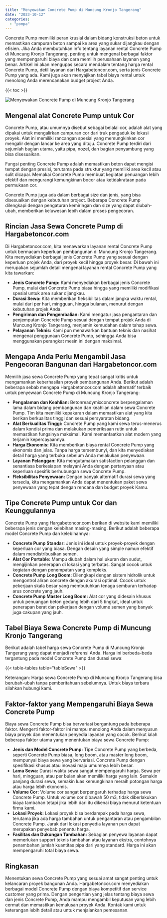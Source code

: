 ```yaml
---
title: "Menyewakan Concrete Pump di Muncung Kronjo Tangerang"
date: "2023-10-12"
categories: 
  - "pompa"
---
```




Concrete Pump memiliki peran krusial dalam bidang konstruksi beton untuk memastikan campuran beton sampai ke area yang sukar dijangkau dengan efisien. Jika Anda membutuhkan info tentang layanan rental Concrete Pump di Muncung Kronjo Tangerang, penting untuk mengenal berbagai faktor yang mempengaruhi biaya dan cara memilih perusahaan layanan yang benar. Artikel ini akan mengupas secara mendalam tentang harga rental Concrete Pump, detil layanan dari Hargabetoncor.com, serta jenis Concrete Pump yang ada. Kami juga akan menyajikan tabel biaya rental untuk menolong Anda merencanakan budget project Anda.

{{< toc >}}

![Menyewakan Concrete Pump di Muncung Kronjo Tangerang](https://hargareadymixid.github.io/pompa/concrete-pump%20(3).png)

## Mengenal alat Concrete Pump untuk Cor

Concrete Pump, atau umumnya disebut sebagai belalai cor, adalah alat yang dipakai untuk mengalirkan campuran cor dari truk pengaduk ke lokasi proyek. Alat ini memiliki rancangan spesial yang memungkinkan cor mengalir dengan lancar ke area yang dituju. Concrete Pump terdiri dari sejumlah bagian utama, yaitu pipa, nozel, dan bagian penyambung yang bisa disesuaikan.

Fungsi penting Concrete Pump adalah memastikan beton dapat mengisi tempat dengan presisi, terutama pada struktur yang memiliki area kecil atau sulit dicapai. Memakai Concrete Pump membuat kegiatan penuangan lebih efektif dan mengurangi kemungkinan bocor atau ketidakrataan pada permukaan cor.

Concrete Pump juga ada dalam berbagai size dan jenis, yang bisa disesuaikan dengan kebutuhan project. Beberapa Concrete Pump dilengkapi dengan pengaturan kemiringan dan size yang dapat diubah-ubah, memberikan keluwesan lebih dalam proses pengecoran.

## Rincian Jasa Sewa Concrete Pump di Hargabetoncor.com

Di Hargabetoncor.com, kita menawarkan layanan rental Concrete Pump untuk bermacam keperluan pembangunan di Muncung Kronjo Tangerang. Kita menyediakan berbagai jenis Concrete Pump yang sesuai dengan keperluan projek Anda, dari proyek kecil hingga proyek besar. Di bawah ini merupakan sejumlah detail mengenai layanan rental Concrete Pump yang kita tawarkan:

- **Jenis Concrete Pump:** Kami menyediakan berbagai jenis Concrete Pump, mulai dari Concrete Pump biasa hingga yang memiliki modifikasi spesial untuk area sukar dijangkau.
- **Durasi Sewa:** Kita memberikan fleksibilitas dalam jangka waktu rental, mulai dari per hari, mingguan, hingga bulanan, menurut dengan kebutuhan projek Anda.
- **Pengiriman dan Pengembalian:** Kami mengatur jasa pengantaran dan penjemputan Concrete Pump sesuai dengan tempat projek Anda di Muncung Kronjo Tangerang, menjamin kemudahan dalam tahap sewa.
- **Pelayanan Teknis:** Kami pun menawarkan bantuan teknis dan nasihat mengenai penggunaan Concrete Pump, sehingga Anda bisa menggunakan perangkat mesin ini dengan maksimal.

## Mengapa Anda Perlu Mengambil Jasa Pengecoran Bangunan dari Hargabetoncor.com

Memilih jasa sewa Concrete Pump yang tepat sangat kritis untuk mengamankan keberhasilan proyek pembangunan Anda. Berikut adalah beberapa sebab mengapa Hargabetoncor.com adalah alternatif terbaik untuk penyewaan Concrete Pump di Muncung Kronjo Tangerang:

- **Pengalaman dan Keahlian:** Betonreadymixconcrete berpengalaman lama dalam bidang pembangunan dan keahlian dalam sewa Concrete Pump. Tim kita memiliki kepakaran dalam memastikan alat yang kita berikan berkualitas tinggi dan sesuai persyaratan bidang.
- **Alat Berkualitas Tinggi:** Concrete Pump yang kami sewa terus-menerus dalam kondisi prima dan melakukan pemeriksaan rutin untuk memastikan fungsinya maksimal. Kami memanfaatkan alat modern yang terjamin kepercayaannya.
- **Harga Ekonomis:** Kita memberikan biaya rental Concrete Pump yang ekonomis dan jelas. Tanpa harga tersembunyi, dan kita menyediakan detail harga yang terbuka sebelum Anda melakukan penyewaan.
- **Layanan Pelanggan:** Kita mengutamakan satisfaction pelanggan dan senantiasa berkesiapan melayani Anda dengan pertanyaan atau keperluan spesifik berhubungan sewa Concrete Pump.
- **Fleksibilitas Penyewaan:** Dengan banyak alternatif durasi sewa yang tersedia, kita mengamankan Anda dapat menentukan paket sewa penyewaan yang tepat dengan rencana dan budget proyek Kamu.

## Tipe Concrete Pump untuk Cor dan Keunggulannya

Concrete Pump yang Hargabetoncor.com berikan di website kami memiliki beberapa jenis dengan kelebihan masing-masing. Berikut adalah beberapa model Concrete Pump dan kelebihannya:

- **Concrete Pump Standar:** Jenis ini ideal untuk proyek-proyek dengan keperluan cor yang biasa. Dengan desain yang simple namun efektif dalam mendistribusikan semen.
- **Alat Cor Portable:** Mampu diubah dalam hal ukuran dan sudut, mengijinkan penerapan di lokasi yang terbatas. Sangat cocok untuk kegiatan dengan penempatan yang kompleks.
- **Concrete Pump Long Boom:** Dilengkapi dengan sistem hidrolik untuk mengontrol aliran concrete dengan akurasi optimal. Cocok untuk pekerjaan skala besar yang membutuhkan tenaga semburan terhadap arus concrete yang jauh.
- **Concrete Pump Master Long Boom:** Alat cor yang didesain khusus untuk penuangan beton gedung lebih dari 5 tingkat, ideal untuk penerapan berat dan pekerjaan dengan volume semen yang banyak juga cakupan yang jauh.

## Tabel Biaya Sewa Concrete Pump di Muncung Kronjo Tangerang

Berikut adalah tabel harga sewa Concrete Pump di Muncung Kronjo Tangerang yang dapat menjadi referensi Anda. Harga ini berbeda-beda tergantung pada model Concrete Pump dan durasi sewa:

{{< table-tables table="tableSewa" >}}

Keterangan: Harga sewa Concrete Pump di Muncung Kronjo Tangerang bisa berubah-ubah tanpa pemberitahuan sebelumnya. Untuk biaya terbaru silahkan hubungi kami.

## Faktor-faktor yang Mempengaruhi Biaya Sewa Concrete Pump

Biaya sewa Concrete Pump bisa bervariasi bergantung pada beberapa faktor. Mengerti faktor-faktor ini mampu menolong Anda dalam menyusun biaya proyek dan menentukan penyedia layanan yang cocok. Berikut ialah beberapa faktor utama yang menentukan biaya sewa Concrete Pump:

- **Jenis dan Model Concrete Pump:** Tipe Concrete Pump yang berbeda, seperti Concrete Pump biasa, long boom, atau master long boom, mempunyai biaya sewa yang bervariasi. Concrete Pump dengan spesifikasi khusus atau inovasi maju umumnya lebih besar.
- **Lama Sewa:** Durasi waktu sewa sangat mempengaruhi harga. Sewa per hari, mingguan, atau per bulan akan memiliki harga yang lain. Semakin panjang durasi sewa, semakin luas kemungkinan meraih potongan harga atau harga lebih ekonomis.
- **Volume Cor:** Volume cor sangat berpengaruh terhadap harga sewa Concrete Pump. Untuk volume cor dibawah 50 m3, tidak diberlakukan biaya tambahan tetapi jika lebih dari itu dikenai biaya menurut ketentuan firma kami.
- **Lokasi Proyek:** Lokasi proyek bisa berdampak pada harga sewa, terutama jika ada harga tambahan untuk pengantaran atau pengambilan Concrete Pump. Jarak dari lokasi penyedia layanan pun dapat merupakan penyebab penentu harga.
- **Fasilitas dan Dukungan Tambahan:** Sebagian penyewa layanan dapat memerlukan support teknis tambahan atau layanan ekstra, contohnya penambahan jumlah kuantitas pipa dari yang standard. Harga ini akan mempengaruhi total biaya sewa.

## Ringkasan

Menentukan sewa Concrete Pump yang sesuai amat sangat penting untuk kelancaran proyek bangunan Anda. Hargabetoncor.com menyediakan berbagai model Concrete Pump dengan biaya kompetitif dan service customer yang prima. Dengan pengertian yang jelas tentang biaya sewa dan jenis Concrete Pump, Anda mampu mengambil keputusan yang lebih cermat dan memastikan kemulusan proyek Anda. Kontak kami untuk keterangan lebih detail atau untuk menjalankan pemesanan.

